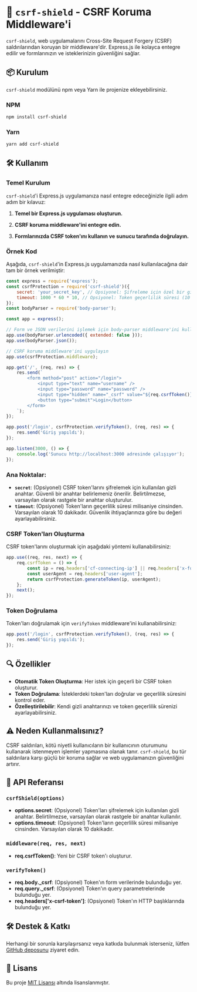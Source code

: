 # 🚀 `csrf-shield` - CSRF Koruma Middleware'i

`csrf-shield`, web uygulamalarını Cross-Site Request Forgery (CSRF) saldırılarından koruyan bir middleware'dir. Express.js ile kolayca entegre edilir ve formlarınızın ve isteklerinizin güvenliğini sağlar.

## 📦 Kurulum

`csrf-shield` modülünü npm veya Yarn ile projenize ekleyebilirsiniz.

### NPM

```bash
npm install csrf-shield
```

### Yarn

```bash
yarn add csrf-shield
```

## 🛠️ Kullanım

### Temel Kurulum

`csrf-shield`'i Express.js uygulamanıza nasıl entegre edeceğinizle ilgili adım adım bir kılavuz:

1. **Temel bir Express.js uygulaması oluşturun.**

2. **CSRF koruma middleware'ini entegre edin.**

3. **Formlarınızda CSRF token'ını kullanın ve sunucu tarafında doğrulayın.**

### Örnek Kod

Aşağıda, `csrf-shield`'in Express.js uygulamanızda nasıl kullanılacağına dair tam bir örnek verilmiştir:

```javascript
const express = require('express');
const csrfProtection = require('csrf-shield')({
    secret: 'your_secret_key', // Opsiyonel: Şifreleme için özel bir gizli anahtar belirleyin
    timeout: 1000 * 60 * 10, // Opsiyonel: Token geçerlilik süresi (10 dakika)
});
const bodyParser = require('body-parser');

const app = express();

// Form ve JSON verilerini işlemek için body-parser middleware'ini kullanın
app.use(bodyParser.urlencoded({ extended: false }));
app.use(bodyParser.json());

// CSRF koruma middleware'ini uygulayın
app.use(csrfProtection.middleware);

app.get('/', (req, res) => {
    res.send(`
        <form method="post" action="/login">
            <input type="text" name="username" />
            <input type="password" name="password" />
            <input type="hidden" name="_csrf" value="${req.csrfToken()}" />
            <button type="submit">Login</button>
        </form>
    `);
});

app.post('/login', csrfProtection.verifyToken(), (req, res) => {
    res.send('Giriş yapıldı');
});

app.listen(3000, () => {
    console.log('Sunucu http://localhost:3000 adresinde çalışıyor');
});
```

### Ana Noktalar:

- **`secret`**: (Opsiyonel) CSRF token'larını şifrelemek için kullanılan gizli anahtar. Güvenli bir anahtar belirlemeniz önerilir. Belirtilmezse, varsayılan olarak rastgele bir anahtar oluşturulur.
- **`timeout`**: (Opsiyonel) Token'ların geçerlilik süresi milisaniye cinsinden. Varsayılan olarak 10 dakikadır. Güvenlik ihtiyaçlarınıza göre bu değeri ayarlayabilirsiniz.

### CSRF Token'ları Oluşturma

CSRF token'larını oluşturmak için aşağıdaki yöntemi kullanabilirsiniz:

```javascript
app.use((req, res, next) => {
    req.csrfToken = () => {
        const ip = req.headers['cf-connecting-ip'] || req.headers['x-forwarded-for'] || req.ip;
        const userAgent = req.headers['user-agent'];
        return csrfProtection.generateToken(ip, userAgent);
    };
    next();
});
```

### Token Doğrulama

Token'ları doğrulamak için `verifyToken` middleware'ini kullanabilirsiniz:

```javascript
app.post('/login', csrfProtection.verifyToken(), (req, res) => {
    res.send('Giriş yapıldı');
});
```

## 🔍 Özellikler

- **Otomatik Token Oluşturma**: Her istek için geçerli bir CSRF token oluşturur.
- **Token Doğrulama**: İsteklerdeki token'ları doğrular ve geçerlilik süresini kontrol eder.
- **Özelleştirilebilir**: Kendi gizli anahtarınızı ve token geçerlilik sürenizi ayarlayabilirsiniz.

## ⚠️ Neden Kullanmalısınız?

CSRF saldırıları, kötü niyetli kullanıcıların bir kullanıcının oturumunu kullanarak istenmeyen işlemler yapmasına olanak tanır. `csrf-shield`, bu tür saldırılara karşı güçlü bir koruma sağlar ve web uygulamanızın güvenliğini artırır.

## 📄 API Referansı

### `csrfShield(options)`

- **options.secret**: (Opsiyonel) Token'ları şifrelemek için kullanılan gizli anahtar. Belirtilmezse, varsayılan olarak rastgele bir anahtar kullanılır.
- **options.timeout**: (Opsiyonel) Token'ların geçerlilik süresi milisaniye cinsinden. Varsayılan olarak 10 dakikadır.

### `middleware(req, res, next)`

- **req.csrfToken()**: Yeni bir CSRF token'ı oluşturur.

### `verifyToken()`

- **req.body._csrf**: (Opsiyonel) Token'ın form verilerinde bulunduğu yer.
- **req.query._csrf**: (Opsiyonel) Token'ın query parametrelerinde bulunduğu yer.
- **req.headers['x-csrf-token']**: (Opsiyonel) Token'ın HTTP başlıklarında bulunduğu yer.

## 🛠️ Destek & Katkı

Herhangi bir sorunla karşılaşırsanız veya katkıda bulunmak isterseniz, lütfen [GitHub deposunu](https://github.com/fastuptime/csrf-shield) ziyaret edin.

## 📝 Lisans

Bu proje [MIT Lisansı](LICENSE) altında lisanslanmıştır.